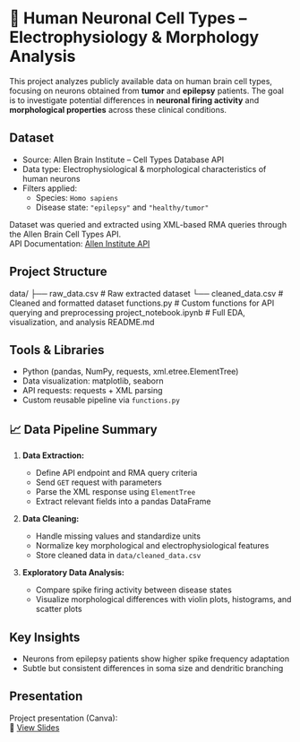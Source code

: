# 🧠 Human Neuronal Cell Types – Electrophysiology & Morphology Analysis

This project analyzes publicly available data on human brain cell types, focusing on neurons obtained from **tumor** and **epilepsy** patients. The goal is to investigate potential differences in **neuronal firing activity** and **morphological properties** across these clinical conditions.

## Dataset

- Source: Allen Brain Institute – Cell Types Database API  
- Data type: Electrophysiological & morphological characteristics of human neurons  
- Filters applied:  
  - Species: `Homo sapiens`  
  - Disease state: `"epilepsy"` and `"healthy/tumor"`

Dataset was queried and extracted using XML-based RMA queries through the Allen Brain Cell Types API.  
API Documentation: [Allen Institute API](https://community.brain-map.org/t/cell-types-database-api/3016)

## Project Structure

data/
├── raw_data.csv # Raw extracted dataset
    └── cleaned_data.csv # Cleaned and formatted dataset
functions.py # Custom functions for API querying and preprocessing
project_notebook.ipynb # Full EDA, visualization, and analysis
README.md

## Tools & Libraries

- Python (pandas, NumPy, requests, xml.etree.ElementTree)
- Data visualization: matplotlib, seaborn
- API requests: requests + XML parsing
- Custom reusable pipeline via `functions.py`

## 📈 Data Pipeline Summary

1. **Data Extraction:**
   - Define API endpoint and RMA query criteria
   - Send `GET` request with parameters
   - Parse the XML response using `ElementTree`
   - Extract relevant fields into a pandas DataFrame

2. **Data Cleaning:**
   - Handle missing values and standardize units
   - Normalize key morphological and electrophysiological features
   - Store cleaned data in `data/cleaned_data.csv`

3. **Exploratory Data Analysis:**
   - Compare spike firing activity between disease states
   - Visualize morphological differences with violin plots, histograms, and scatter plots


## Key Insights

- Neurons from epilepsy patients show higher spike frequency adaptation
- Subtle but consistent differences in soma size and dendritic branching

## Presentation

Project presentation (Canva):  
🔗 [View Slides](https://www.canva.com/design/DAF-0n2KWTc/1AI-sS16rVwdij_CBGHyGQ/edit)

